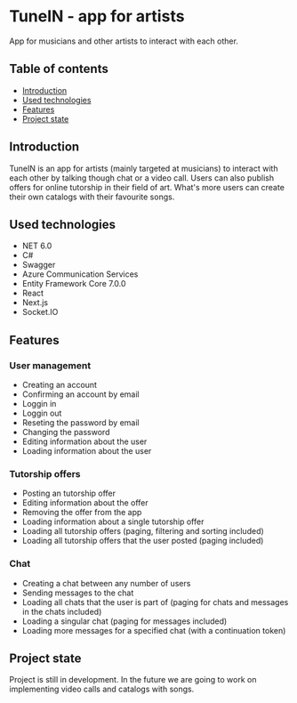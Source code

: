 # TuneIN - app for artists
App for musicians and other artists to interact with each other.

## Table of contents
* [Introduction](#introduction)
* [Used technologies](#used-technologies)
* [Features](#features)
* [Project state](#project-state)

## Introduction
TuneIN is an app for artists (mainly targeted at musicians) to interact with each other by talking though chat or a video call. Users can also publish offers for online
tutorship in their field of art. What's more users can create their own catalogs with their favourite songs.

## Used technologies
* NET 6.0
* C#
* Swagger
* Azure Communication Services
* Entity Framework Core 7.0.0
* React
* Next.js
* Socket.IO

## Features
### User management
* Creating an account
* Confirming an account by email
* Loggin in
* Loggin out
* Reseting the password by email
* Changing the password
* Editing information about the user
* Loading information about the user

### Tutorship offers
* Posting an tutorship offer
* Editing information about the offer
* Removing the offer from the app
* Loading information about a single tutorship offer
* Loading all tutorship offers (paging, filtering and sorting included)
* Loading all tutorship offers that the user posted (paging included)

### Chat
* Creating a chat between any number of users
* Sending messages to the chat
* Loading all chats that the user is part of (paging for chats and messages in the chats included)
* Loading a singular chat (paging for messages included)
* Loading more messages for a specified chat (with a continuation token)

## Project state
Project is still in development. In the future we are going to work on implementing video calls and catalogs with songs.
